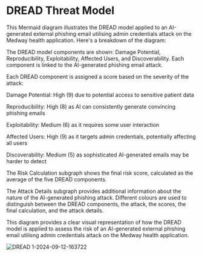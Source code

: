 # DREAD Threat Model

This Mermaid diagram illustrates the DREAD model applied to an AI-generated external phishing email utilising admin credentials attack on the Medway health application. Here's a breakdown of the diagram:

The DREAD model components are shown: Damage Potential, Reproducibility, Exploitability, Affected Users, and Discoverability.
Each component is linked to the AI-generated phishing email attack.

Each DREAD component is assigned a score based on the severity of the attack:

Damage Potential: High (9) due to potential access to sensitive patient data

Reproducibility: High (8) as AI can consistently generate convincing phishing emails

Exploitability: Medium (6) as it requires some user interaction

Affected Users: High (9) as it targets admin credentials, potentially affecting all users

Discoverability: Medium (5) as sophisticated AI-generated emails may be harder to detect

The Risk Calculation subgraph shows the final risk score, calculated as the average of the five DREAD components.

The Attack Details subgraph provides additional information about the nature of the AI-generated phishing attack.
Different colours are used to distinguish between the DREAD components, the attack, the scores, the final calculation, and the attack details.

This diagram provides a clear visual representation of how the DREAD model is applied to assess the risk of an AI-generated external phishing email utilisng admin credentials attack on the Medway health application.


![DREAD 1-2024-09-12-163722](https://github.com/user-attachments/assets/588fcaaf-ebab-4dd3-a1a3-752fe6ae4e9e)



